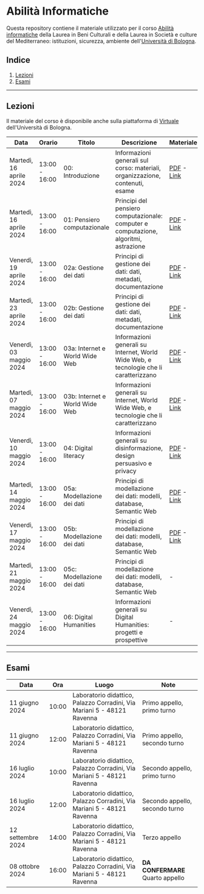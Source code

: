 # Abilità Informatiche
Questa repository contiene il materiale utilizzato per il corso [Abilità informatiche]([https://www.unibo.it/it/didattica/insegnamenti/insegnamento/2022/393680](https://www.unibo.it/it/didattica/insegnamenti/insegnamento/2023/455803)) della Laurea in Beni Culturali e della Laurea in Società e culture del Mediterraneo: istituzioni, sicurezza, ambiente dell'[Università di Bologna](http://www.unibo.it).

## Indice
1. [Lezioni](#lezioni)
2. [Esami](#esami)

***

## Lezioni
Il materiale del corso è disponibile anche sulla piattaforma di [Virtuale](https://virtuale.unibo.it) dell'Università di Bologna.

| Data | Orario | Titolo | Descrizione | Materiale |
|------|--------|--------|-------------|-----------|
| Martedì, 16 aprile 2024 | 13:00 - 16:00 | 00: Introduzione | Informazioni generali sul corso: materiali, organizzazione, contenuti, esame | [PDF](docs/slides/00_intro.pdf) - [Link](https://docs.google.com/presentation/d/142CbdGWNcUsOqhYuIJxT32_KusqinISKKF-vomKt9Gc/edit?usp=sharing) |
| Martedì, 16 aprile 2024 | 13:00 - 16:00 | 01: Pensiero computazionale | Principi del pensiero computazionale: computer e computazione, algoritmi, astrazione | [PDF](docs/slides/01_comp-think.pdf) - [Link](https://docs.google.com/presentation/d/1U5Z92UQsBTTEqTxCEuEueJk0mlMITumd_hPnXnXMsK4/edit?usp=sharing) |
| Venerdì, 19 aprile 2024 | 13:00 - 16:00 | 02a: Gestione dei dati | Principi di gestione dei dati: dati, metadati, documentazione | [PDF](docs/slides/02a_data-mana.pdf) - [Link](https://docs.google.com/presentation/d/19S-8VE-6GfbYDzY1WfBGOvfL9Y91qqP9__cvrRpnT-g/edit?usp=sharing) |
| Martedì, 23 aprile 2024 | 13:00 - 16:00 | 02b: Gestione dei dati | Principi di gestione dei dati: dati, metadati, documentazione | [PDF](docs/slides/02b_data-mana.pdf) - [Link](https://docs.google.com/presentation/d/1CohW8xsfk6Y91Qm-JMFn5bdoFZDBWRElIRNZfyHtLzg/edit?usp=sharing) |
| Venerdì, 03 maggio 2024 | 13:00 - 16:00 | 03a: Internet e World Wide Web | Informazioni generali su Internet, World Wide Web, e tecnologie che li caratterizzano | [PDF](docs/slides/03a_internet-www.pdf) - [Link](https://docs.google.com/presentation/d/1oDiqUJ5mZT7qph4ooOAKDAFc0WqYVE_dWdl_tG-7pu8/edit?usp=sharing) |
| Martedì, 07 maggio 2024 | 13:00 - 16:00 | 03b: Internet e World Wide Web | Informazioni generali su Internet, World Wide Web, e tecnologie che li caratterizzano | [PDF](docs/slides/03b_internet-www.pdf) - [Link](https://docs.google.com/presentation/d/1qEwd3zkJJJLdNVVhkxSEAe-UlN8acZ7Z589l3ej60Go/edit?usp=sharing) |
| Venerdì, 10 maggio 2024 | 13:00 - 16:00 | 04: Digital literacy | Informazioni generali su disinformazione, design persuasivo e privacy | [PDF](docs/slides/04_literacy.pdf) - [Link](https://docs.google.com/presentation/d/1eAolfi6PMer3P02hxqOoZF-CnyHtc_FnBUonOW-5rHM/edit?usp=sharing) |
| Martedì, 14 maggio 2024 | 13:00 - 16:00 | 05a: Modellazione dei dati | Principi di modellazione dei dati: modelli, database, Semantic Web | [PDF](docs/slides/05a_data_model.pdf) - [Link](https://docs.google.com/presentation/d/1FRJh-Fq-JObyOnCtwmOVjfpA5RGnjGlSkir7ESQmZ5o/edit?usp=sharing) |
| Venerdì, 17 maggio 2024 | 13:00 - 16:00 | 05b: Modellazione dei dati | Principi di modellazione dei dati: modelli, database, Semantic Web | [PDF](docs/slides/05b_data_model.pdf) - [Link](https://docs.google.com/presentation/d/1CQog6N773zzXgdzCGIc21c0s8zP5L8WizP9c6MkFqiI/edit?usp=sharing) |
| Martedì, 21 maggio 2024 | 13:00 - 16:00 | 05c: Modellazione dei dati | Principi di modellazione dei dati: modelli, database, Semantic Web  | - |
| Venerdì, 24 maggio 2024 | 13:00 - 16:00 | 06: Digital Humanities | Informazioni generali su Digital Humanities: progetti e prospettive | - |

***

## Esami
| Data | Ora | Luogo | Note |
|------|-----|-------|------|
| 11 giugno 2024 | 10:00 | Laboratorio didattico, Palazzo Corradini, Via Mariani 5 - 48121 Ravenna | Primo appello, primo turno |
| 11 giugno 2024 | 12:00 | Laboratorio didattico, Palazzo Corradini, Via Mariani 5 - 48121 Ravenna | Primo appello, secondo turno |
| 16 luglio 2024 | 10:00 | Laboratorio didattico, Palazzo Corradini, Via Mariani 5 - 48121 Ravenna | Secondo appello, primo turno |
| 16 luglio 2024 | 12:00 | Laboratorio didattico, Palazzo Corradini, Via Mariani 5 - 48121 Ravenna | Secondo appello, secondo turno |
| 12 settembre 2024 | 14:00 | Laboratorio didattico, Palazzo Corradini, Via Mariani 5 - 48121 Ravenna | Terzo appello |
| 08 ottobre 2024 | 16:00 | Laboratorio didattico, Palazzo Corradini, Via Mariani 5 - 48121 Ravenna | **DA CONFERMARE** Quarto appello |
